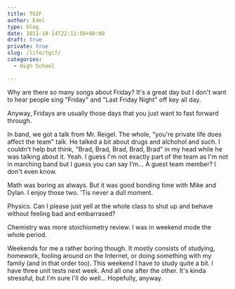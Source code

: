 ```yaml
---
title: TGIF
author: Edel
type: blog
date: 2011-10-14T22:11:58+00:00
draft: true
private: true
slug: /life/tgif/
categories:
  - High School

---
```

Why are there so many songs about Friday? It's a great day but I don't want to hear people sing "Friday" and "Last Friday Night" off key all day.

Anyway, Fridays are usually those days that you just want to fast forward through.

In band, we got a talk from Mr. Reigel. The whole, "you're private life does affect the team" talk. He talked a bit about drugs and alchohol and such. I couldn't help but think, "Brad, Brad, Brad, Brad, Brad" in my head while he was talking about it. Yeah. I guess I'm not exactly part of the team as I'm not in marching band but I guess you can say I'm... A guest team member? I don't even know.

Math was boring as always. But it was good bonding time with Mike and Dylan. I enjoy those two. &#8216;Tis never a dull moment.

Physics. Can I please just yell at the whole class to shut up and behave without feeling bad and embarrased?

Chemistry was more stoichiometry review. I was in weekend mode the whole period.

Weekends for me a rather boring though. It mostly consists of studying, homework, fooling around on the Internet, or doing something with my family (and in that order too). This weekend I have to study quite a bit. I have three unit tests next week. And all one after the other. It's kinda stressful, but I'm sure I'll do well... Hopefully, anyway.


